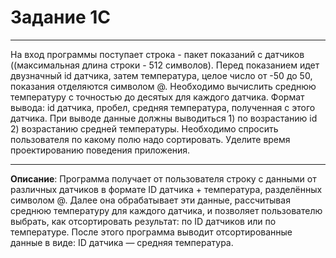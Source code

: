 # Задание 1C
***
На вход программы поступает строка - пакет показаний с датчиков ((максимальная длина строки - 512 символов).
Перед показанием идет двузначный id датчика, затем температура, целое число от -50 до 50, показания отделяются символом @. 
Необходимо вычислить среднюю температуру с точностью до десятых для каждого датчика. 
Формат вывода: 
id датчика, пробел, средняя температура, полученная с этого датчика. 
При выводе данные должны выводиться 1) по возрастанию id 2) возрастанию средней температуры.
Необходимо спросить пользователя по какому полю надо сортировать. 
Уделите время проектированию поведения приложения.
***
**Описание**: Программа получает от пользователя строку с данными от различных датчиков в формате ID датчика + температура, разделённых символом @. Далее она обрабатывает эти данные, рассчитывая среднюю температуру для каждого датчика, и позволяет пользователю выбрать, как отсортировать результат: по ID датчиков или по температуре. После этого программа выводит отсортированные данные в виде: ID датчика — средняя температура. 
